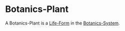 # Botanics-Plant

A Botanics-Plant is a [Life-Form](60020.md) in the [Botanics-System](260019999.md).